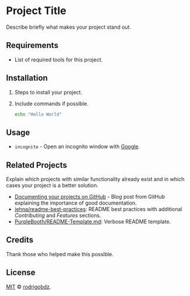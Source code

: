 # Project Title

Describe briefly what makes your project stand out.

## Requirements

- List of required tools for this project.

## Installation

1. Steps to install your project.
1. Include commands if possible.

   ```sh
   echo "Hello World"
   ```

## Usage

- `incognito` - Open an incognito window with [Google](https://www.google.com/).

## Related Projects

Explain which projects with similar functionality already exist and in which cases your project is a better solution.

- [Documenting your projects on GitHub](https://guides.github.com/features/wikis/#Formatting-a-readme) - Blog post from GitHub explaining the importance of good documentation.
- [jehna/readme-best-practices](https://github.com/jehna/readme-best-practices): README best practices with additional _Contributing_ and _Features_ sections.
- [PurpleBooth/README-Template.md](https://gist.github.com/PurpleBooth/109311bb0361f32d87a2): Verbose README template.

## Credits

Thank those who helped make this possible.

## License

[MIT](LICENSE) © [rodrigobdz](https://github.com/rodrigobdz).
